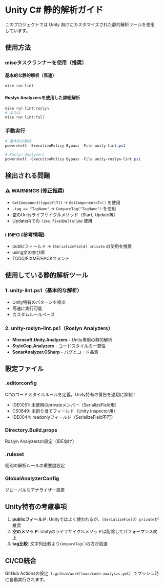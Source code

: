 # Unity C# 静的解析ガイド

このプロジェクトでは Unity 向けにカスタマイズされた静的解析ツールを使用しています。

## 使用方法

### miseタスクランナーを使用（推奨）

#### 基本的な静的解析（高速）
```bash
mise run lint
```

#### Roslyn Analyzersを使用した詳細解析
```bash
mise run lint:roslyn
# または
mise run lint:full
```

### 手動実行
```powershell
# 基本的な解析
powershell -ExecutionPolicy Bypass -File unity-lint.ps1

# Roslyn Analyzers
powershell -ExecutionPolicy Bypass -File unity-roslyn-lint.ps1
```

## 検出される問題

### ⚠️ WARNINGS (修正推奨)
- `GetComponent(typeof(T))` → `GetComponent<T>()` を使用
- `.tag == "TagName"` → `CompareTag("TagName")` を使用
- 空のUnityライフサイクルメソッド（Start, Update等）
- Update内での `Time.fixedDeltaTime` 使用

### ℹ️ INFO (参考情報)
- publicフィールド → `[SerializeField] private` の使用を推奨
- using文の並び順
- TODO/FIXME/HACKコメント

## 使用している静的解析ツール

### 1. unity-lint.ps1（基本的な解析）
- Unity特有のパターンを検出
- 高速に実行可能
- カスタムルールベース

### 2. unity-roslyn-lint.ps1（Roslyn Analyzers）
- **Microsoft.Unity.Analyzers** - Unity専用の静的解析
- **StyleCop.Analyzers** - コードスタイルの一貫性
- **SonarAnalyzer.CSharp** - バグとコード品質

## 設定ファイル

### .editorconfig
C#のコードスタイルルールを定義。Unity特有の警告を適切に抑制：
- IDE0051: 未使用のprivateメンバー（SerializeField用）
- CS0649: 未割り当てフィールド（Unity Inspector用）
- IDE0044: readonlyフィールド（SerializeField不可）

### Directory.Build.props
Roslyn Analyzersの設定（IDE向け）

### .ruleset
個別の解析ルールの重要度設定

### GlobalAnalyzerConfig
グローバルなアナライザー設定

## Unity特有の考慮事項

1. **publicフィールド**: Unityではよく使われるが、`[SerializeField] private`が推奨
2. **空のメソッド**: Unityのライフサイクルメソッドは削除してパフォーマンス向上
3. **tag比較**: 文字列比較より`CompareTag()`の方が高速

## CI/CD統合

GitHub Actionsの設定（`.github/workflows/code-analysis.yml`）でプッシュ時に自動実行されます。